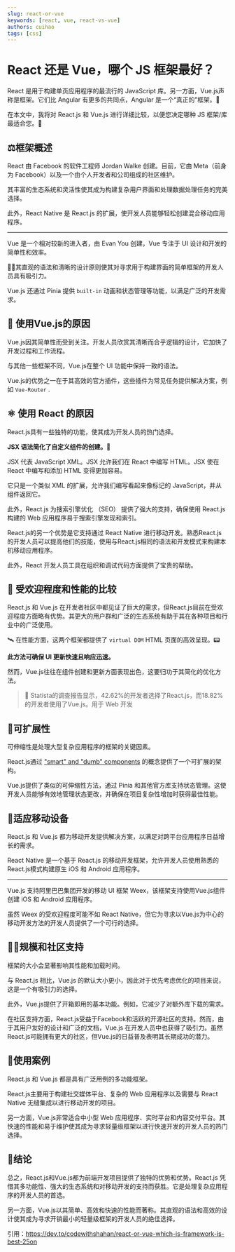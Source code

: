 ```yaml
---
slug: react-or-vue
keywords: [react, vue, react-vs-vue]
authors: cuihao
tags: [css]
---
```


# React 还是 Vue，哪个 JS 框架最好？
React 是用于构建单页应用程序的最流行的 JavaScript 库。另一方面，Vue.js声称是框架。它们比 Angular 有更多的共同点，Angular 是一个“真正的”框架。🚩

在本文中，我将对 React.js 和 Vue.js 进行详细比较，以便您决定哪种 JS 框架/库最适合您。🚧

<!--truncate-->
## ⚖️框架概述
React 由 Facebook 的软件工程师 Jordan Walke 创建。目前，它由 Meta（前身为 Facebook）以及一个由个人开发者和公司组成的社区维护。

其丰富的生态系统和灵活性使其成为构建复杂用户界面和处理数据处理任务的完美选择。

此外，React Native 是 React.js 的扩展，使开发人员能够轻松创建混合移动应用程序。
<hr />
Vue 是一个相对较新的进入者，由 Evan You 创建，Vue 专注于 UI 设计和开发的简单性和效率。

🧹🫧其直观的语法和清晰的设计原则使其对寻求用于构建界面的简单框架的开发人员具有吸引力。

Vue.js 还通过 Pinia 提供 `built-in` 动画和状态管理等功能，以满足广泛的开发需求。

## 🍏 使用Vue.js的原因
Vue.js因其简单性而受到关注。开发人员欣赏其清晰而合乎逻辑的设计，它加快了开发过程和工作流程。

与其他一些框架不同，Vue.js在整个 UI 功能中保持一致的语法。

Vue.js的优势之一在于其高效的官方插件，这些插件为常见任务提供解决方案，例如 `Vue-Router` .


## ⚛️ 使用 React 的原因
React.js具有一些独特的功能，使其成为开发人员的热门选择。

**JSX 语法简化了自定义组件的创建。📂**

JSX 代表 JavaScript XML。JSX 允许我们在 React 中编写 HTML。JSX 使在 React 中编写和添加 HTML 变得更加容易。

它只是一个类似 XML 的扩展，允许我们编写看起来像标记的 JavaScript，并从组件返回它。

此外，React.js 为搜索引擎优化 （SEO） 提供了强大的支持，确保使用 React.js 构建的 Web 应用程序易于搜索引擎发现和索引。

React.js的另一个优势是它支持通过 React Native 进行移动开发。熟悉React.js的开发人员可以提高他们的技能，使用与React.js相同的语法和开发模式来构建本机移动应用程序。

此外，React 开发人员工具在组织和调试代码方面提供了宝贵的帮助。

## **🥇 受欢迎程度和性能的比较**
React.js 和 Vue.js 在开发者社区中都见证了巨大的需求，但React.js目前在受欢迎程度方面略有优势。其更大的用户群和广泛的生态系统有助于其在各种项目和行业中的广泛使用。

🛰️ 在性能方面，这两个框架都提供了 `virtual DOM` HTML 页面的高效呈现。📟

**此方法可确保 UI 更新快速且响应迅速。**

然而，Vue.js往往在组件创建和更新方面表现出色，这要归功于其简化的优化方法。

> 🔎 Statista的调查报告显示，42.62%的开发者选择了React.js，而18.82%的开发者使用了Vue.js。用于 Web 开发

## 🧊可扩展性
可伸缩性是处理大型复杂应用程序的框架的关键因素。

React.js通过 ["smart" and "dumb" components](https://coderwall.com/p/znkw-q/smart-vs-dumb-components-when-to-use-which) 的概念提供了一个可扩展的架构。

Vue.js提供了类似的可伸缩性方法，通过 Pinia 和其他官方库支持状态管理。这使开发人员能够有效地管理状态更改，并确保在项目复杂性增加时获得最佳性能。

## 📲适应移动设备
React.js 和 Vue.js 都为移动开发提供解决方案，以满足对跨平台应用程序日益增长的需求。

React Native 是一个基于 React.js 的移动开发框架，允许开发人员使用熟悉的React.js模式构建原生 iOS 和 Android 应用程序。
<hr />
Vue.js 支持阿里巴巴集团开发的移动 UI 框架 Weex，该框架支持使用Vue.js组件创建 iOS 和 Android 应用程序。

虽然 Weex 的受欢迎程度可能不如 React Native，但它为寻求以Vue.js为中心的移动开发方法的开发人员提供了一个可行的选择。

## 🚎🔩规模和社区支持
框架的大小会显著影响其性能和加载时间。

与 React.js 相比，Vue.js 的默认大小更小，因此对于优先考虑优化的项目来说，这是一个有吸引力的选择。

此外，Vue.js提供了开箱即用的基本功能。例如，它减少了对额外库下载的需求。

在社区支持方面，React.js受益于Facebook和活跃的开源社区的支持。然而，由于其用户友好的设计和广泛的文档，Vue.js 在开发人员中也获得了吸引力。虽然React.js可能拥有更大的社区，但Vue.js的日益普及表明其长期成功的潜力。

## 🏒使用案例
React.js 和 Vue.js 都是具有广泛用例的多功能框架。

React.js主要用于构建社交媒体平台、复杂的 Web 应用程序以及需要与 React Native 无缝集成以进行移动开发的项目。

另一方面，Vue.js非常适合中小型 Web 应用程序、实时平台和内容交付平台。其快速的性能和易于维护使其成为寻求轻量级框架以进行快速开发的开发人员的热门选择。

## 👏结论
总之，React.js和Vue.js都为前端开发项目提供了独特的优势和优势。React.js 凭借其多功能性、强大的生态系统和对移动开发的支持而获胜。它是处理复杂应用程序的开发人员的首选。

另一方面，Vue.js以其简单、高效和快速的性能而著称。其直观的语法和高效的设计使其成为寻求开销最小的轻量级框架的开发人员的绝佳选择。

引用：https://dev.to/codewithshahan/react-or-vue-which-js-framework-is-best-25on
